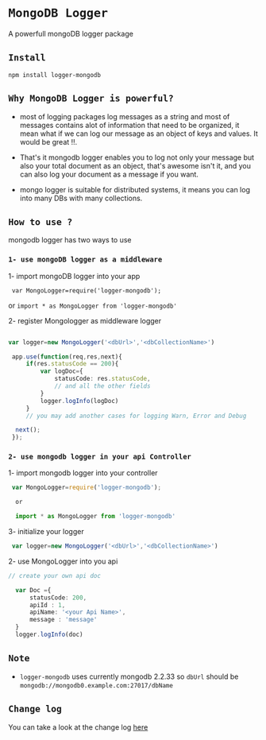 # `MongoDB Logger`

A powerfull mongoDB logger package


## `Install`

```
npm install logger-mongodb
```

## `Why MongoDB Logger is powerful?`
 
 - most of logging packages log messages as a string and most of messages contains alot of information that need to be organized,
 it mean what if we can log our message as an object of keys and values.
 It would be great !!.

 - That's it mongodb logger enables you to log not only your message but also your total document as an object, that's awesome isn't it, and you can also log your document as a message if you want.

 - mongo logger is suitable for distributed systems, it means you can log into many DBs with many collections.

 ## `How to use ?`

 mongodb logger has two ways to use

 ### `1- use mongoDB logger as a middleware`

1- import mongoDB logger into your app

``` var MongoLogger=require('logger-mongodb');``` 

 or ``` import * as MongoLogger from 'logger-mongodb' ```

 2- register Mongologger as middleware logger

```typescript

var logger=new MongoLogger('<dbUrl>','<dbCollectionName>')

 app.use(function(req,res,next){
     if(res.statusCode == 200){
         var logDoc={
             statusCode: res.statusCode,
             // and all the other fields
         }
         logger.logInfo(logDoc)
     }
     // you may add another cases for logging Warn, Error and Debug

  next();
 });
 ```

 ### `2- use mongodb logger in your api Controller`

 1- import mongodb logger into your controller

```typescript
 var MongoLogger=require('logger-mongodb');

  or 

  import * as MongoLogger from 'logger-mongodb'
```

 3- initialize your logger

 ```typescript
  var logger=new MongoLogger('<dbUrl>','<dbCollectionName>')
  ```

 2- use MongoLogger into you api
  
 
 ```typescript
 // create your own api doc
 
   var Doc ={
       statusCode: 200,
       apiId : 1,
       apiName: '<your Api Name>',
       message : 'message'
   }
   logger.logInfo(doc)
   ```

## `Note`

 - `logger-mongodb` uses currently mongodb 2.2.33 so `dbUrl` should be `mongodb://mongodb0.example.com:27017/dbName`


 ## `Change log`
You can take a look at the change log [here](https://github.com/hossamt93/logger-mongodb/blob/master/CHANGELOG.md)

